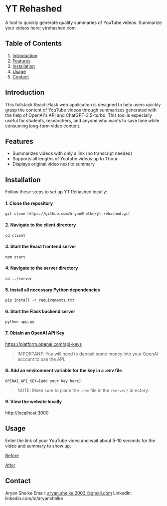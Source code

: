 # YT Rehashed

A tool to quickly generate quality summaries of YouTube videos. Summarize your videos here: ytrehashed.com

## Table of Contents

1. [Introduction](#introduction)
2. [Features](#features)
3. [Installation](#installation)
4. [Usage](#usage)
5. [Contact](#contact)

## Introduction

This fullstack React-Flask web application is designed to help users quickly grasp the content of YouTube videos through summarizes generated with the help of OpenAI's API and ChatGPT-3.5-turbo. This tool is especially useful for students, researchers, and anyone who wants to save time while consuming long-form video content.

## Features

- Summarizes videos with only a link (no transcript needed)
- Supports all lengths of Youtube videos up to 1 hour
- Displays original video next to summary

## Installation

Follow these steps to set up YT Rehashed locally:

#### 1. Clone the repository

`git clone https://github.com/AryanShelke/yt-rehashed.git`

#### 2. Navigate to the client directory

`cd client`

#### 3. Start the React frontend server

`npm start`

#### 4. Navigate to the server directory

`cd ../server`

#### 5. Install all necessary Python dependencies

`pip install -r requirements.txt`

#### 6. Start the Flask backend server

`python app.py`

#### 7. Obtain an OpenAI API Key

https://platform.openai.com/api-keys

> IMPORTANT: You will need to deposit some money into your OpenAI account to use the API.

#### 8. Add an environment variable for the key in a .env file

`OPENAI_API_KEY=[add your key here]`

> NOTE: Make sure to place the `.env` file in the `/server/` directory.

#### 9. View the website locally

http://localhost:3000

## Usage

Enter the link of your YouTube video and wait about 5-10 seconds for the video and summary to show up.

[Before](https://raw.githubusercontent.com/AryanShelke/yt-rehashed/main/images/usage_before.png)

[After](https://raw.githubusercontent.com/AryanShelke/yt-rehashed/main/images/usage_after.png)

## Contact

Aryan Shelke
Email: aryan.shelke.2003.@gmail.com
LinkedIn: linkedin.com/in/aryanshelke